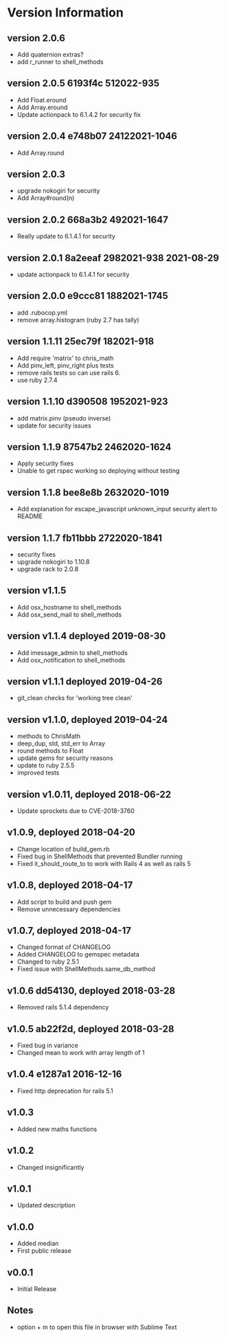 # Version Information
## version 2.0.6
  - Add quaternion extras?
  - add r_runner to shell_methods
## version 2.0.5 6193f4c 512022-935
  - Add Float.eround
  - Add Array.eround
  - Update actionpack to 6.1.4.2 for security fix
## version 2.0.4 e748b07 24122021-1046
  - Add Array.round
## version 2.0.3
  - upgrade nokogiri for security
  - Add Array#round(n)
## version 2.0.2 668a3b2 492021-1647
  - Really update to 6.1.4.1 for security
## version 2.0.1 8a2eeaf 2982021-938 2021-08-29
  - update actionpack to 6.1.4.1 for security
## version 2.0.0 e9ccc81 1882021-1745
  - add .rubocop.yml
  - remove array.histogram (ruby 2.7 has tally)
## version 1.1.11  25ec79f 182021-918
  - Add require 'matrix' to chris_math
  - Add pinv_left, pinv_right plus tests
  - remove rails tests so can use rails 6.
  - use ruby 2.7.4
## version 1.1.10 d390508 1952021-923
  - add matrix.pinv (pseudo inverse)
  - update for security issues
## version 1.1.9 87547b2 2462020-1624
  - Apply security fixes
  - Unable to get rspec working so deploying without testing
## version 1.1.8 bee8e8b 2632020-1019
  - Add explanation for escape_javascript unknown_input security alert to README
## version 1.1.7 fb11bbb 2722020-1841
  - security fixes
  - upgrade nokogiri to 1.10.8
  - upgrade rack to 2.0.8
## version v1.1.5
  - Add osx_hostname to shell_methods
  - Add osx_send_mail to shell_methods
## version v1.1.4 deployed 2019-08-30
  - Add imessage_admin to shell_methods
  - Add osx_notification to shell_methods
## version v1.1.1 deployed 2019-04-26
  - git_clean checks for 'working tree clean'
## version v1.1.0, deployed 2019-04-24
  - methods to ChrisMath
  - deep_dup, std, std_err to Array
  - round methods to Float
  - update gems for security reasons
  - update to ruby 2.5.5
  - improved tests
## version v1.0.11, deployed 2018-06-22
  - Update sprockets due to CVE-2018-3760
## v1.0.9, deployed 2018-04-20
  - Change location of build_gem.rb
  - Fixed bug in ShellMethods that prevented Bundler running
  - Fixed it_should_route_to to work with Rails 4 as well as rails 5
## v1.0.8, deployed 2018-04-17
  - Add script to build and push gem
  - Remove unnecessary dependencies
## v1.0.7, deployed 2018-04-17
  - Changed format of CHANGELOG
  - Added CHANGELOG to gemspec metadata
  - Changed to ruby 2.5.1
  - Fixed issue with ShellMethods.same_db_method
## v1.0.6 dd54130, deployed 2018-03-28
  - Removed rails 5.1.4 dependency
## v1.0.5 ab22f2d, deployed 2018-03-28
  - Fixed bug in variance
  - Changed mean to work with array length of 1
## v1.0.4 e1287a1 2016-12-16
  - Fixed http deprecation for rails 5.1
## v1.0.3
  - Added new maths functions
## v1.0.2
  - Changed insignificantly
## v1.0.1
  - Updated description
## v1.0.0
  - Added median
  - First public release
## v0.0.1
  - Initial Release

## Notes
  - option + m to open this file in browser with Sublime Text

